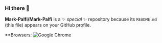 ### Hi there 👋

**Mark-Palfi/Mark-Palfi** is a ✨ _special_ ✨ repository because its `README.md` (this file) appears on your GitHub profile.

**Browsers:
![Google Chrome](https://img.shields.io/badge/Google%20Chrome-4285F4?style=for-the-badge&logo=GoogleChrome&logoColor=white)
